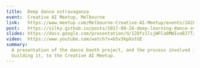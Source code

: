 ```yaml
---
title:  Deep dance extravaganza
event:  Creative AI Meetup, Melbourne
link:   https://www.meetup.com/Melbourne-Creative-AI-Meetup/events/242805964/
post:   https://silky.github.io/posts/2017-08-28-deep-learning-dance-smackdown.html
slides: https://docs.google.com/presentation/d/12Qfz1lsjWFCa8MWIvoBJ7TzGUVCQM7yCuey4tkYXklo/edit?usp=sharing
video:  https://www.youtube.com/watch?v=bSv3kpXotUE
summary:
  A presentation of the dance booth project, and the process involved in
  building it, to the Creative AI Meetup.
---
```


